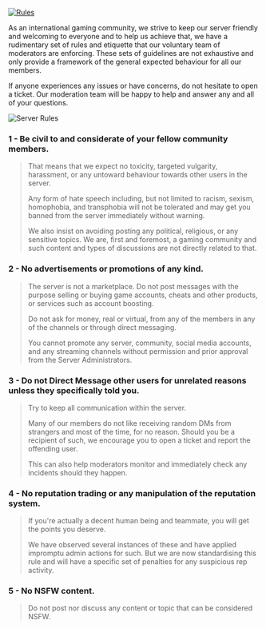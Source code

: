 [![Rules](https://raw.githubusercontent.com/WolfHQ/renownfarming/gh-pages/images/homerules.png)](https://wolfhq.github.io/renownfarming/rules)

As an international gaming community, we strive to keep our server friendly and welcoming to everyone and to help us achieve that, we have a rudimentary set of rules and etiquette that our voluntary team of moderators are enforcing. These sets of guidelines are not exhaustive and only provide a framework of the general expected behaviour for all our members.

If anyone experiences any issues or have concerns, do not hesitate to open a ticket. Our moderation team will be happy to help and answer any and all of your questions.

![Server Rules](https://raw.githubusercontent.com/WolfHQ/renownfarming/gh-pages/images/rulesserver.png)

### 1 - **Be civil to and considerate of your fellow community members.**
> That means that we expect no toxicity, targeted vulgarity, harassment, or any untoward behaviour towards other users in the server.
> 
> Any form of hate speech including, but not limited to racism, sexism, homophobia, and transphobia will not be tolerated and may get you banned from the server immediately without warning.
> 
> We also insist on avoiding posting any political, religious, or any sensitive topics. We are, first and foremost, a gaming community and such content and types of discussions are not directly related to that.

### 2 - **No advertisements or promotions of any kind.**
> The server is not a marketplace.
> Do not post messages with the purpose selling or buying game accounts, cheats and other products, or services such as account boosting.
> 
> Do not ask for money, real or virtual, from any of the members in any of the channels or through direct messaging.
> 
> You cannot promote any server, community, social media accounts, and any streaming channels without permission and prior approval from the Server Administrators.

### 3 - **Do not Direct Message other users for unrelated reasons unless they specifically told you.**
> Try to keep all communication within the server.
> 
> Many of our members do not like receiving random DMs from strangers and most of the time, for no reason. Should you be a recipient of such, we encourage you to open a ticket and report the offending user.
> 
> This can also help moderators monitor and immediately check any incidents should they happen.

### 4 - **No reputation trading or any manipulation of the reputation system.**
> If you're actually a decent human being and teammate, you will get the points you deserve.
> 
> We have observed several instances of these and have applied impromptu admin actions for such. But we are now standardising this rule and will have a specific set of penalties for any suspicious rep activity.

### 5 - No NSFW content.
> Do not post nor discuss any content or topic that can be considered NSFW.
